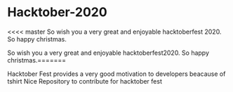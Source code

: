 # Hacktober-2020
<<<< master
So wish you a very great and enjoyable hacktoberfest 2020.
So happy christmas.

So wish you a very great and enjoyable hacktoberfest2020.
So happy christmas.=======

Hacktober Fest provides a very good motivation to developers
beacause of tshirt
Nice Repository to contribute for hacktober fest

